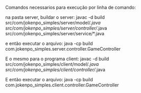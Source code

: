 Comandos necessarios para execução por linha de comando:

na pasta server, buildar o server: 
javac -d build src/com/jokenpo_simples/server/model/*.java src/com/jokenpo_simples/server/controller/*.java src/com/jokenpo_simples/server/service/*.java 


e então executar o arquivo: 
java -cp build com.jokenpo_simples.server.controller.GameController



E o mesmo para o programa client:
javac -d build src/com/jokenpo_simples/client/model/*.java src/com/jokenpo_simples/client/controller/*.java

E então executar o arquivo:
java -cp build com.jokenpo_simples.client.controller.GameController
